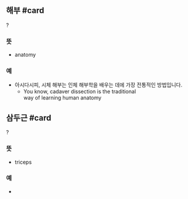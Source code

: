 ## 해부 #card
?
### 뜻
- anatomy
### 예
- 아시다시피, 시체 해부는 인체 해부학을 배우는 데에 가장 전통적인 방법입니다.
	- You know, cadaver dissection is the traditional way of learning human anatomy

## 삼두근 #card
?
### 뜻
- triceps
### 예
-
<!--SR:!2024-10-27,3,250-->
